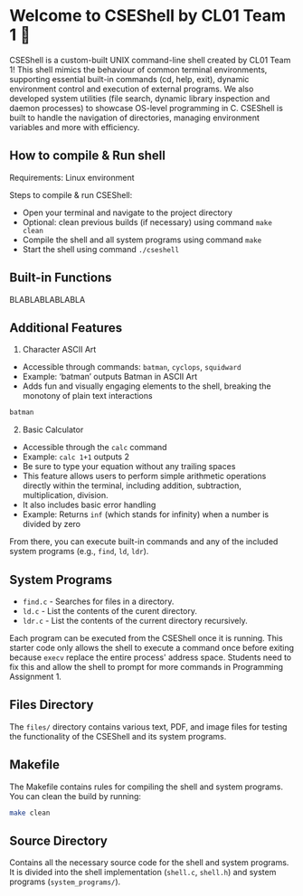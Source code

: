 # Welcome to CSEShell by CL01 Team 1 🐚

CSEShell is a custom-built UNIX command-line shell created by CL01 Team 1! This shell mimics the behaviour of common terminal environments, supporting essential built-in commands (cd, help, exit), dynamic environment control and execution of external programs. We also developed system utilities (file search, dynamic library inspection and daemon processes) to showcase OS-level programming in C. CSEShell is built to handle the navigation of directories, managing environment variables and more with efficiency. 

## How to compile & Run shell 

Requirements: Linux environment

Steps to compile & run CSEShell:
-  Open your terminal and navigate to the project directory
  - Optional: clean previous builds (if necessary) using command `make clean`
- Compile the shell and all system programs using command `make`
- Start the shell using command `./cseshell`

## Built-in Functions 

BLABLABLABLABLA

## Additional Features
1. Character ASCII Art 
  - Accessible through commands: `batman`, `cyclops`, `squidward`
  - Example: ‘batman’ outputs Batman in ASCII Art 
  - Adds fun and visually engaging elements to the shell, breaking the monotony of plain text interactions
```bash
batman
```

2. Basic Calculator
  - Accessible through the `calc` command
  - Example: `calc 1+1` outputs 2
  - Be sure to type your equation without any trailing spaces
  - This feature allows users to perform simple arithmetic operations directly within the terminal, including addition, subtraction, multiplication, division.
  - It also includes basic error handling
  - Example: Returns `inf` (which stands for infinity) when a number is divided by zero 

From there, you can execute built-in commands and any of the included system programs (e.g., `find`, `ld`, `ldr`).

## System Programs

- `find.c` - Searches for files in a directory.
- `ld.c` - List the contents of the curent directory.
- `ldr.c` - List the contents of the current directory recursively.

Each program can be executed from the CSEShell once it is running. This starter code only allows the shell to execute a command once before exiting because `execv` replace the entire process' address space. Students need to fix this and allow the shell to prompt for more commands in Programming Assignment 1.

## Files Directory

The `files/` directory contains various text, PDF, and image files for testing the functionality of the CSEShell and its system programs.

## Makefile

The Makefile contains rules for compiling the shell and system programs. You can clean the build by running:

```bash
make clean
```

## Source Directory

Contains all the necessary source code for the shell and system programs. It is divided into the shell implementation (`shell.c`, `shell.h`) and system programs (`system_programs/`).
